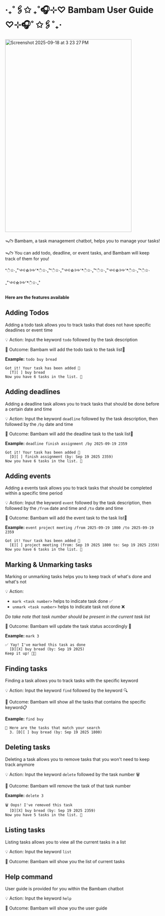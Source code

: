 # ‧₊˚🖇️✩ ₊˚🎧⊹♡ Bambam User Guide ♡⊹🎧˚ ✩🖇️˚₊‧

<img width="410" height="624" alt="Screenshot 2025-09-18 at 3 23 27 PM" src="https://github.com/user-attachments/assets/eb3e9e14-59aa-4261-9039-4c32c405d658" />

ᯓᡣ𐭩 Bambam, a task management chatbot, helps you to manage your tasks! 

ᯓᡣ𐭩 You can add todo, deadline, or event tasks, and Bambam will keep track of them for you! 

*ੈ✩‧₊˚༺☆༻*ੈ✩‧₊˚*ੈ✩‧₊˚༺☆༻*ੈ✩‧₊˚*ੈ✩‧₊˚༺☆༻*ੈ✩‧₊˚*ੈ✩‧₊˚༺☆༻*ੈ✩‧₊˚

**Here are the features available** 

## Adding Todos

Adding a todo task allows you to track tasks that does not have specific deadlines or event time

💡 Action: Input the keyword `todo` followed by the task description

🎯 Outcome: Bambam will add the todo task to the task list📝

**Example:** `todo buy bread`

```
Got it! Your task has been added 🌸
  [T][ ] buy bread
Now you have 6 tasks in the list. 💖
```

## Adding deadlines

Adding a deadline task allows you to track tasks that should be done before a certain date and time 

💡 Action: Input the keyword `deadline` followed by the task description, then followed by the `/by` date and time

🎯 Outcome: Bambam will add the deadline task to the task list📝

**Example:** `deadline finish assignment /by 2025-09-19 2359`

```
Got it! Your task has been added 🌸
  [D][ ] finish assignment (by: Sep 19 2025 2359)
Now you have 6 tasks in the list. 💖
```

## Adding events

Adding a events task allows you to track tasks that should be completed within a specific time period

💡 Action: Input the keyword `event` followed by the task description, then followed by the `/from` date and time and `/to` date and time

🎯 Outcome: Bambam will add the event task to the task list📝

**Example:** `event project meeting /from 2025-09-19 1800 /to 2025-09-19 2359`

```
Got it! Your task has been added 🌸
  [E][ ] project meeting (from: Sep 19 2025 1800 to: Sep 19 2025 2359)
Now you have 6 tasks in the list. 💖
```

## Marking & Unmarking tasks

Marking or unmarking tasks helps you to keep track of what's done and what's not 

💡 Action: 
  - `mark <task number>` helps to indicate task done ✅
  - `unmark <task number>` helps to indicate task not done ❌

*Do take note that task number should be present in the current task list*

🎯 Outcome: Bambam will update the task status accordingly 🔄

**Example:** `mark 3`

```
✅ Yay! I've marked this task as done
  [D][X] buy bread (by: Sep 19 2025)
Keep it up! 🌸💖
```

## Finding tasks 

Finding a task allows you to track tasks with the specific keyword 

💡 Action: Input the keyword `find` followed by the keyword 🔍

🎯 Outcome: Bambam will show all the tasks that contains the specific keyword📋

**Example:** `find buy`

```
🔎 Here are the tasks that match your search
  3. [D][ ] buy bread (by: Sep 19 2025 1800)
```

## Deleting tasks 

Deleting a task allows you to remove tasks that you won't need to keep track anymore

💡 Action: Input the keyword `delete` followed by the task number 🗑️

🎯 Outcome: Bambam will remove the task of that task number

**Example:** `delete 3`

```
🗑️ Oops! I've removed this task
  [D][X] buy bread (by: Sep 19 2025 2359)
Now you have 5 tasks in the list. 💖
```

## Listing tasks 
Listing tasks allows you to view all the current tasks in a list

💡 Action: Input the keyword `list` 

🎯 Outcome: Bambam will show you the list of current tasks

## Help command
User guide is provided for you within the Bambam chatbot

💡 Action: Input the keyword `help` 

🎯 Outcome: Bambam will show you the user guide 


